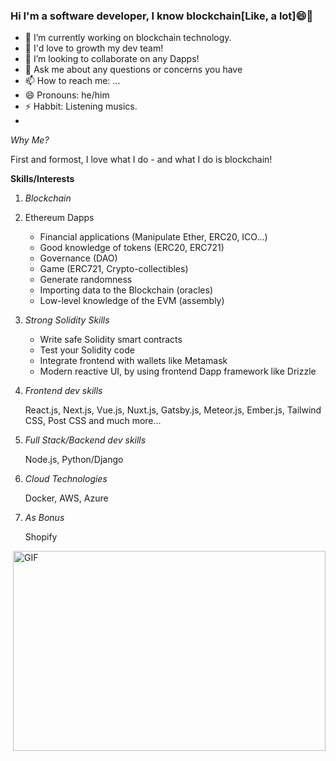 ### Hi I'm a software developer, I know blockchain[Like, a lot]😄👋
- 🔭 I’m currently working on blockchain technology.
- 🌱 I'd love to growth my dev team!
- 👯 I’m looking to collaborate on any Dapps! 
- 💬 Ask me about any questions or concerns you have
- 📫 How to reach me: ...
- 😄 Pronouns: he/him
- ⚡ Habbit: Listening musics.
- 
**Why Me*?*

First and formost, I love what I do - and what I do is blockchain!

**Skills/Interests**

   1. *Blockchain*  
   2.  Ethereum Dapps

       - Financial applications (Manipulate Ether, ERC20, ICO...)
       - Good knowledge of tokens (ERC20, ERC721)
       - Governance (DAO)
       - Game (ERC721, Crypto-collectibles)
       - Generate randomness
       - Importing data to the Blockchain (oracles)
       - Low-level knowledge of the EVM (assembly)
      
   3. *Strong Solidity Skills*
      - Write safe Solidity smart contracts
      - Test your Solidity code
      - Integrate frontend with wallets like Metamask
      - Modern reactive UI, by using frontend Dapp framework like Drizzle
      
   4. *Frontend dev skills* 
   
      React.js, Next.js, Vue.js,  Nuxt.js, Gatsby.js, Meteor.js, Ember.js, Tailwind CSS, Post CSS and much more...
   5. *Full Stack/Backend dev skills*
   
      Node.js, Python/Django
   6. *Cloud Technologies*
   
       Docker, AWS, Azure
   7. *As Bonus*
   
      Shopify

  <img align="right" alt="GIF" src="https://epicprogrammerassets.netlify.app/Assets/code.gif?raw=true" width="500" height="320" />

<!--
**jupiter229/jupiter229** is a ✨ _special_ ✨ repository because its `README.md` (this file) appears on your GitHub profile.

Here are some ideas to get you started:

- 🔭 I’m currently working on ...
- 🌱 I’m currently learning ...
- 👯 I’m looking to collaborate on ...
- 🤔 I’m looking for help with ...
- 💬 Ask me about ...
- 📫 How to reach me: ...
- 😄 Pronouns: ...
- ⚡ Fun fact: ...
-->
